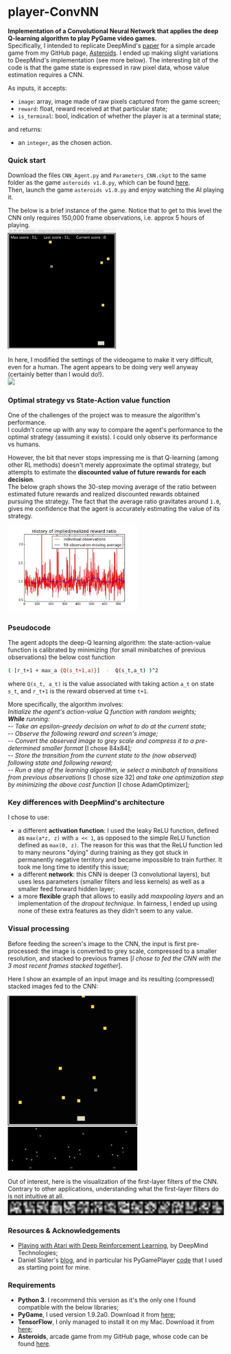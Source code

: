 # player-ConvNN
**Implementation of a Convolutional Neural Network that applies the deep Q-learning algorithm to play PyGame video games.**  
Specifically, I intended to replicate DeepMind's [paper][3] for a simple arcade game from my GitHub page, [Asteroids][1]. I ended up making slight variations to DeepMind's implementation (see more below).
The interesting bit of the code is that the game state is expressed in raw pixel data, whose value estimation requires a CNN.

As inputs, it accepts:
- `image`: array, image made of raw pixels captured from the game screen;  
- `reward`: float, reward received at that particular state;  
- `is_terminal`: bool, indication of whether the player is at a terminal state;  

and returns:
- an `integer`, as the chosen action.

### Quick start
Download the files `CNN_Agent.py` and `Parameters_CNN.ckpt` to the same folder as the game `asteroids v1.0.py`, which can be found [here][2].  
Then, launch the game `asteroids v1.0.py` and enjoy watching the AI playing it.  

The below is a brief instance of the game. Notice that to get to this level the CNN only requires 150,000 frame observations, i.e. approx 5 hours of playing.  
<img src="https://github.com/FlankMe/player-ConvNN/blob/master/images/instance.gif" width="50%" />

In here, I modified the settings of the videogame to make it very difficult, even for a human. The agent appears to be doing very well anyway (certainly better than I would do!).  
<img src="https://github.com/FlankMe/player-ConvNN/blob/master/images/instance_hard_settings.gif" width="50%" />
 
### Optimal strategy vs State-Action value function
One of the challenges of the project was to measure the algorithm's performance.  
I couldn't come up with any way to compare the agent's performance to the optimal strategy (assuming it exists). I could only observe its performance vs humans.   

However, the bit that never stops impressing me is that Q-learning (among other RL methods) doesn't merely approximate the optimal strategy, but attempts to estimate the **discounted value of future rewards for each decision**.  
The below graph shows the 30-step moving average of the ratio between estimated future rewards and realized discounted rewards obtained pursuing the strategy. The fact that the average ratio gravitates around `1.0`, gives me confidence that the agent is accurately estimating the value of its strategy.

<img src="https://github.com/FlankMe/player-ConvNN/blob/master/images/performance.jpeg" width="60%" />

### Pseudocode
The agent adopts the deep-Q learning algorithm: the state-action-value function is calibrated by minimizing (for small minibatches of previous observations) the below cost function 
```sh
( [r_t+1 + max_a {Q(s_t+1,a)}]  -  Q(s_t,a_t) )^2  
```
where `Q(s_t, a_t)` is the value associated with taking action `a_t` on state `s_t`, and `r_t+1` is the reward observed at time `t+1`.

More specifically, the algorithm involves:  
*Initialize the agent's action-value* Q *function with random weights;*  
**_While_** *running:*  
*-- Take an epsilon-greedy decision on what to do at the current state;*  
*-- Observe the following reward and screen's image;*  
*-- Convert the observed image to grey scale and compress it to a pre-determined smaller format* [I chose 84x84]*;*  
*-- Store the transition from the current state to the (now observed) following state and following reward;*  
*-- Run a step of the learning algorithm, ie select a minibatch of transitions from previous observations* [I chose size 32] *and take one optimization step by minimizing the above cost function* [I chose AdamOptimizer]*;*  

### Key differences with DeepMind's architecture
I chose to use:  
- a different **activation function**: I used the leaky ReLU function, defined as `max(a*z, z)` with `a << 1`, as opposed to the simple ReLU function defined as `max(0, z)`. The reason for this was that the ReLU function led to many neurons "dying" during training as they got stuck in permanently negative territory and became impossible to train further. It took me long time to identify this issue;  
- a different **network**: this CNN is deeper (3 convolutional layers), but uses less parameters (smaller filters and less kernels) as well as a smaller feed forward hidden layer;  
- a more **flexible** graph that allows to easily add *maxpooling layers* and an implementation of the *dropout technique*. In fairness, I ended up using none of these extra features as they didn't seem to any value.  

### Visual processing
Before feeding the screen's image to the CNN, the input is first pre-processed: the image is converted to grey scale, compressed to a smaller resolution, and stacked to previous frames [*I chose to fed the CNN with the 3 most recent frames stacked together*].  

Here I show an example of an input image and its resulting (compressed) stacked images fed to the CNN:  

<img src="https://github.com/FlankMe/player-ConvNN/blob/master/images/screen_s_snapshot.jpg" width="60%" />  

<img src="https://github.com/FlankMe/player-ConvNN/blob/master/images/pre-processed_state.jpg" width="60%" />  

Out of interest, here is the visualization of the first-layer filters of the CNN.  
Contrary to other applications, understanding what the first-layer filters do is not intuitive at all.  
<img src="https://github.com/FlankMe/player-ConvNN/blob/master/images/filters.jpg" width="160%" />

### Resources & Acknowledgements
* [Playing with Atari with Deep Reinforcement Learning][3], by DeepMind Technologies;  
* Daniel Slater's [blog][4], and in particular his PyGamePlayer [code][5] that I used as starting point for mine.

### Requirements
* **Python 3**. I recommend this version as it's the only one I found compatible with the below libraries;
* **PyGame**, I used version 1.9.2a0. Download it from [here][6];
* **TensorFlow**, I only managed to install it on my Mac. Download it from [here][7];
* **Asteroids**, arcade game from my GitHub page, whose code can be found [here][2].

[1]: https://github.com/FlankMe/Asteroids
[2]: https://github.com/FlankMe/Asteroids/blob/master/asteroids%20v1.0.py
[3]: https://www.cs.toronto.edu/~vmnih/docs/dqn.pdf   
[4]: http://www.danielslater.net/2016/03/deep-q-learning-pong-with-tensorflow.html
[5]: https://gist.github.com/DanielSlater/2b9afcc9dfa6eda0f39d#file-create-network
[6]: http://www.pygame.org/download.shtml
[7]: https://www.tensorflow.org/versions/r0.7/get_started/os_setup.html

